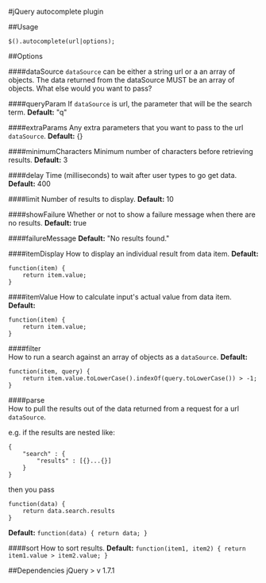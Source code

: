 #jQuery autocomplete plugin

##Usage

	$().autocomplete(url|options);

##Options

####dataSource
`dataSource` can be either a string url or a an array of objects.
The data returned from the dataSource MUST be an array of objects.
What else would you want to pass?
            
####queryParam
If `dataSource` is url, the parameter that will be the search term.
**Default:** "q"


####extraParams
Any extra parameters that you want to pass to the url `dataSource`.
**Default:** {}


####minimumCharacters
Minimum number of characters before retrieving results.
**Default:** 3
          
            
####delay
Time (milliseconds) to wait after user types to go get data.
**Default:** 400
            
            
####limit
Number of results to display.
**Default:** 10


####showFailure
Whether or not to show a failure message when there are no results.
**Default:** true

            
####failureMessage
**Default:** "No results found."
            
            
####itemDisplay
How to display an individual result from data item.
**Default:**

	function(item) {
		return item.value;
	}

            
####itemValue
How to calculate input's actual value from data item.
**Default:**

	function(item) {
		return item.value;
	}

         
####filter   
How to run a search against an array of objects as a `dataSource`.
**Default:**

	function(item, query) {
		return item.value.toLowerCase().indexOf(query.toLowerCase()) > -1;
	}

         
####parse   
How to pull the results out of the data returned from a request for a url `dataSource`. 

e.g. if the results are nested like:

	{
		"search" : {
			"results" : [{}...{}]
		}
	}

then you pass

	function(data) {
		return data.search.results
	}

**Default:** `function(data) { return data; }`

            
####sort
How to sort results.
**Default:** `function(item1, item2) { return item1.value > item2.value; }`

##Dependencies
jQuery > v 1.7.1
